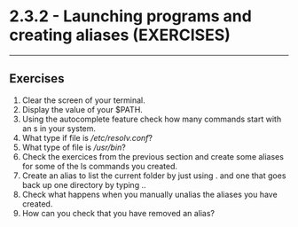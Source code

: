 # 2.3.2 - Launching programs and creating aliases (EXERCISES)
-------------------------------------------------------------

## Exercises

1. Clear the screen of your terminal.
2. Display the value of your $PATH.
3. Using the autocomplete feature check how many commands start with an s in your system.
4. What type if file is _/etc/resolv.conf_?
5. What type of file is _/usr/bin_?
6. Check the exercices from the previous section and create some aliases for some of the ls commands you created.
7. Create an alias to list the current folder by just using . and one that goes back up one directory by typing ..
8. Check what happens when you manually unalias the aliases you have created.
9. How can you check that you have removed an alias?